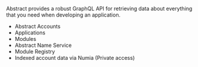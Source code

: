 Abstract provides a robust GraphQL API for retrieving data about everything that you need when developing an application.



- Abstract Accounts
- Applications
- Modules
- Abstract Name Service
- Module Registry
- Indexed account data via Numia (Private access)
